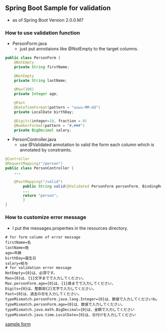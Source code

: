 ## Spring Boot Sample for validation

  * as of Spring Boot Version 2.0.0.M7

### How to use validation function
  * PersonForm.java
    * just put annotaions like @NotEmpty to the target columns.

```Java
public class PersonForm {
    @NotEmpty
    private String firstName;

    @NotEmpty
    private String lastName;

    @Max(100)
    private Integer age;

    @Past
    @DateTimeFormat(pattern = "uuuu-MM-dd")
    private LocalDate birthDay;

    @Digits(integer=10, fraction = 0)
    @NumberFormat(pattern = "#,###")
    private BigDecimal salary;
```

  * PersonController.java
    * use @Validated annotation to valid the form each column which is annotated by constraints.

```Java
@Controller
@RequestMapping("/person")
public class PersonController {
    ...

    @PostMapping("/valid")
        public String valid(@Validated PersonForm personForm, BindingResult bindingResult) {
        ...
        return "person";
        }
}
```

### How to customize error message
  * I put the messages.properties in the resources directory.
```property
# for form column of error message
firstName=名
lastName=姓
age=年齢
birthDay=誕生日
salary=給与
# for validation error message
NotEmpty={0}は、必須です。
Max={0}は、{1}文字までで入力してください。
Max.personForm.age={0}は、{1}歳までで入力してください。
Digits={0}は、整数部{2}文字で入力してください。
Past={0}は、過去の日を入力してください。
typeMismatch.personForm.java.lang.Integer={0}は、数値で入力してくださいね。
typeMismatch.personForm.age={0}は、数値で入力してください。
typeMismatch.java.math.BigDecimal={0}は、金額で入力してください
typeMismatch.java.time.LocalDate={0}は、日付けを入力してください
```

[sample form](./validation.png)

